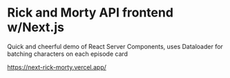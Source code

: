 # Rick and Morty API frontend w/Next.js

Quick and cheerful demo of React Server Components, uses Dataloader for batching characters on each episode card

https://next-rick-morty.vercel.app/
